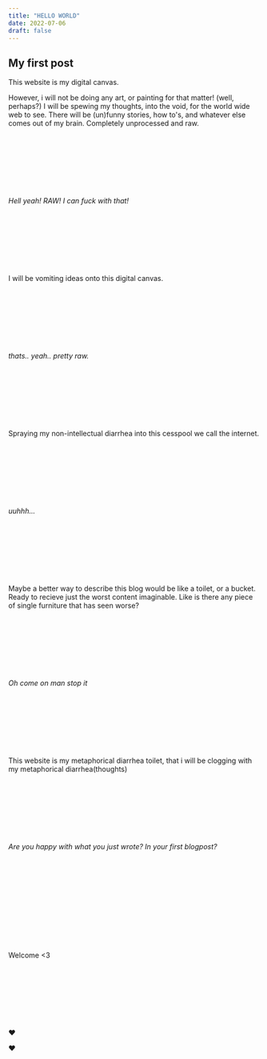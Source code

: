 ```yaml
---
title: "HELLO WORLD"
date: 2022-07-06
draft: false
---
```


## My first post

This website is my digital canvas.

However, i will not be doing any art, or painting for that matter! (well, perhaps?) I will be spewing my thoughts, into the void, for the world wide web to see. There will be (un)funny stories, how to's, and whatever else comes out of my brain. Completely unprocessed and raw.

&nbsp;

&nbsp;

&nbsp;

&nbsp;

*Hell yeah! RAW! I can fuck with that!*

&nbsp;

&nbsp;

&nbsp;

&nbsp;

I will be vomiting ideas onto this digital canvas.

&nbsp;

&nbsp;

&nbsp;

&nbsp;

*thats.. yeah.. pretty raw.*

&nbsp;

&nbsp;

&nbsp;

&nbsp;

Spraying my non-intellectual diarrhea into this cesspool we call the internet.

&nbsp;

&nbsp;

&nbsp;

&nbsp;

*uuhhh...*

&nbsp;

&nbsp;

&nbsp;

&nbsp;

Maybe a better way to describe this blog would be like a toilet, or a bucket. Ready to recieve just the worst content imaginable. Like is there any piece of single furniture that has seen worse?

&nbsp;

&nbsp;

&nbsp;

&nbsp;

*Oh come on man stop it*

&nbsp;

&nbsp;

&nbsp;

&nbsp;

This website is my metaphorical diarrhea toilet, that i will be clogging with my metaphorical diarrhea(thoughts)

&nbsp;

&nbsp;

&nbsp;

&nbsp;

*Are you happy with what you just wrote? In your first blogpost?*

&nbsp;

&nbsp;

&nbsp;

&nbsp;

&nbsp;

&nbsp;

Welcome <3

&nbsp;

&nbsp;

&nbsp;

&nbsp;

:heart:


❤️
